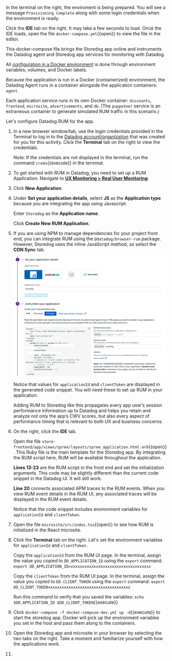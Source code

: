 In the terminal on the right, the enviroment is being prepared. You will see a message `Provisioning Complete` along with some login credentials when the environment is ready.

Click the **IDE** tab on the right. It may take a few seconds to load. Once the IDE loads, open the file `docker-compose.yml`{{open}} to view the file in the editor. 

This docker-compose file brings the Storedog app online and instruments the Datadog agent and Storedog app services for monitoring with Datadog. 
     
All <a href="https://docs.datadoghq.com/agent/docker/?tab=standard" target="_blank">configuration in a Docker environment</a> is done through environment variables, volumes, and Docker labels.

Because the application is run in a Docker (containerized) environment, the Datadog Agent runs in a container alongside the application containers: `agent`. 
     
Each application service runs in its own Docker container: `discounts`, `frontend`, `microsite`, `advertisements`, and `db`. (The `puppeteer` service is an extraneous container to generate simulated RUM traffic in this scenario.)

Let's configure Datadog RUM for the app.

1. In a new browser window/tab, use the login credentials provided in the Terminal to log in to the <a href="https://app.datadoghq.com/account/login" target="_datadog">Datadog account/organization</a> that was created for you for this activity. Click the **Terminal** tab on the right to view the credentials.

    Note: If the credentials are not displayed in the terminal, run the command `creds`{{execute}} in the terminal.

2. To get started with RUM in Datadog, you need to set up a RUM Application. Navigate to <a href="https://app.datadoghq.com/rum/list" target="_datadog">**UX Monitoring > Real User Monitoring**</a>.

3. Click **New Application**.

4. Under **Set your application details**, select **JS** as the **Application type** because you are integrating the app using Javascript.

    Enter `Storedog` as the **Application name**.

    Click **Create New RUM Application**.

5. If you are using NPM to manage dependencies for your project front end, you can integrate RUM using the `@datadog/browser-rum` package. However, Storedog uses the inline JavaScript method, so select the **CDN Sync** tab.

    ![cdnsync](assets/cdnsync.png)

    Notice that values for `applicationId` and `clientToken` are displayed in the generated code snippet. You will need these to set up RUM in your application.
    
    Adding RUM to Storedog like this propagates every app user’s session performance information up to Datadog and helps you retain and analyze not only the app’s CWV scores, but also every aspect of performance timing that is relevant to both UX and business concerns.

6. On the right, click the **IDE** tab.  

    Open the file `store-frontend/app/views/spree/layouts/spree_application.html.erb`{{open}}. This Ruby file is the main template for the Storedog app. By integrating the RUM script here, RUM will be available throughout the application.

    **Lines 13-23** are the RUM script in the front end and set the initialization arguments. This code may be slightly different than the current code snippet in the Datadog UI. It will still work.

    **Line 20** connects associated APM traces to the RUM events. When you view RUM event details in the RUM UI, any associated traces will be displayed in the RUM event details.

    Notice that the code snippet includes environment variables for `applicationId` and `clientToken`.

7. Open the file `microsite/src/index.tsx`{{open}} to see how RUM is initialized in the React microsite.

8. Click the **Terminal** tab on the right. Let's set the environment variables for `applicationId` and `clientToken`.
    
    Copy the `applicationId` from the RUM UI page. In the terminal, assign the value you copied to `DD_APPLICATION_ID` using the `export` command: `export DD_APPLICATION_ID=xxxxxxxxxxxxxxxxxxxxxxxxxxxxxxxxxxx`

    Copy the `clientToken` from the RUM UI page. In the terminal, assign the value you copied to `DD_CLIENT_TOKEN` using the `export` command: `export DD_CLIENT_TOKEN=xxxxxxxxxxxxxxxxxxxxxxxxxxxxxxxxxxx`
    
    Run this command to verify that you saved the variables: `echo $DD_APPLICATION_ID $DD_CLIENT_TOKEN`{{execute}}

8. Click `docker-compose -f docker-compose-dev.yml up -d`{{execute}} to start the storedog app. Docker will pick up the environment variables you set in the host and pass them along to the containers.

9. Open the Storedog app and microsite in your browser by selecting the two tabs on the right. Take a moment and familiarize yourself with how the applications work.

10. 
